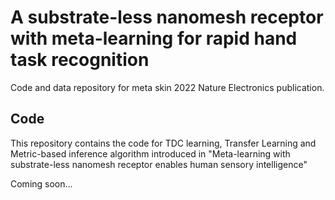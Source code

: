 # A substrate-less nanomesh receptor with meta-learning for rapid hand task recognition

Code and data repository for meta skin 2022 Nature Electronics publication. 

## Code
This repository contains the code for TDC learning, Transfer Learning and Metric-based inference algorithm introduced in "Meta-learning with substrate-less nanomesh receptor enables human sensory intelligence"

Coming soon...
